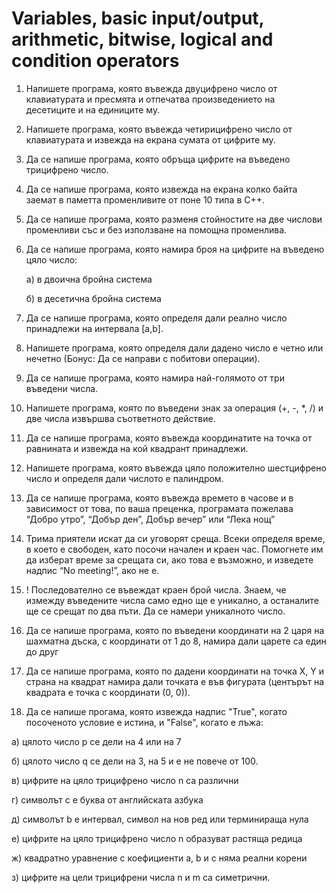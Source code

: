 # Variables, basic input/output, arithmetic, bitwise, logical and condition operators

1. Напишете програма, която въвежда двуцифрено число от клавиатурата и пресмята и отпечатва произведението на десетиците и на единиците му. 

2. Напишете програма, която въвежда четирицифрено число от клавиатурата и извежда на екрана сумата от цифрите му.

3.  Да се напише програма, която обръща цифрите на въведено трицифрено число.

4. Да се напише програма, която извежда на екрана колко байта заемат в паметта променливите от поне 10 типа в C++.

5. Да се напише програма, която разменя стойностите на две числови променливи със и без използване на помощна променлива.

6. Да се напише програма, която намира броя на цифрите на въведено цяло число:
	
	а) в двоична бройна система
	
	б) в десетична бройна система

7. Да се напише програма, която определя дали реално число принадлежи на интервала [a,b]. 
	
8. Напишете програма, която определя дали дадено число е четно или нечетно (Бонус: Да се направи с побитови операции).

9. Да се напише програма, която намира най-голямото от три въведени числа. 

10. Напишете програма, която по въведени знак за операция (+, -, *, /) и две числа извършва съответното действие.

11. Да се напише програма, която въвежда координатите на точка от равнината и извежда на кой квадрант принадлежи.

12. Напишете програма, която въвежда цяло положително шестцифрено число и определя дали числото e палиндром.

13. Да се напише програма, която въвежда времето в часове и в зависимост от това, по ваша преценка, програмата пожелава “Добро утро”, “Добър ден”, Добър вечер” или “Лека нощ” 

14. Трима приятели искат да си уговорят среща. Всеки определя време, в което е свободен, като посочи начален и краен час. Помогнете им да изберат време за срещата си, ако това е възможно, и изведете надпис “No meeting!”, ако не е. 

15. ! Последователно се въвеждат краен брой числа. Знаем, че измежду въведените числа само едно ще е уникално, а останалите ще се срещат по два пъти. Да се намери уникалното число.

16. Да се напише програма, която по въведени координати на 2 царя на шахматна дъска, с координати от 1 до 8, намира дали царете са един до друг

17. Да се напише програма, която по дадени координати на точка X, Y и страна на квадрат намира дали точката е във фигурата (центърът на квадрата е точка с координати (0, 0)).

18. Да се напише прогама, която извежда надпис "True", когато посоченото условие е истина, и "False", когато е лъжа:  

  а) цялото число p се дели на 4 или на 7

  б) цялото число q се дели на 3, на 5 и е не повече от 100.
  
  в) цифрите на цяло трицифрено число n са различни 
  
  г) символът c е буква от английската азбука
  
  д) символът b e интервал, символ на нов ред или терминираща нула
  
  е) цифрите на цяло трицифрено число n образуват растяща редица 
  
  ж) квадратно уравнение с коефициенти а, b и c няма реални корени 
  
  з) цифрите на цели трицифрени числа n и m са симетрични.
  
